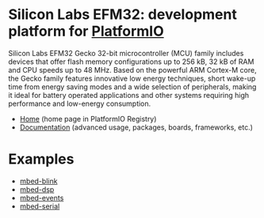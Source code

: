 
# Silicon Labs EFM32: development platform for [PlatformIO](https://platformio.org)

Silicon Labs EFM32 Gecko 32-bit microcontroller (MCU) family includes devices that offer flash memory configurations up to 256 kB, 32 kB of RAM and CPU speeds up to 48 MHz. Based on the powerful ARM Cortex-M core, the Gecko family features innovative low energy techniques, short wake-up time from energy saving modes and a wide selection of peripherals, making it ideal for battery operated applications and other systems requiring high performance and low-energy consumption.

* [Home](https://platformio.org/platforms/siliconlabsefm32) (home page in PlatformIO Registry)
* [Documentation](http://docs.platformio.org/page/platforms/siliconlabsefm32.html) (advanced usage, packages, boards, frameworks, etc.)

# Examples

* [mbed-blink](https://github.com/platformio/platform-siliconlabsefm32/tree/master/examples/mbed-blink)
* [mbed-dsp](https://github.com/platformio/platform-siliconlabsefm32/tree/master/examples/mbed-dsp)
* [mbed-events](https://github.com/platformio/platform-siliconlabsefm32/tree/master/examples/mbed-events)
* [mbed-serial](https://github.com/platformio/platform-siliconlabsefm32/tree/master/examples/mbed-serial)
